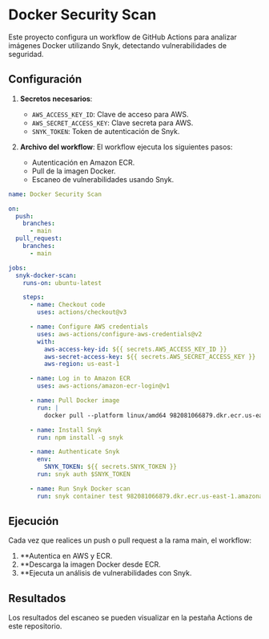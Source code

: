# Docker Security Scan

Este proyecto configura un workflow de GitHub Actions para analizar imágenes Docker utilizando Snyk, detectando vulnerabilidades de seguridad.

## Configuración

1. **Secretos necesarios**:
   - `AWS_ACCESS_KEY_ID`: Clave de acceso para AWS.
   - `AWS_SECRET_ACCESS_KEY`: Clave secreta para AWS.
   - `SNYK_TOKEN`: Token de autenticación de Snyk.

2. **Archivo del workflow**: 
   El workflow ejecuta los siguientes pasos:
   - Autenticación en Amazon ECR.
   - Pull de la imagen Docker.
   - Escaneo de vulnerabilidades usando Snyk.

```yaml
name: Docker Security Scan

on:
  push:
    branches:
      - main
  pull_request:
    branches:
      - main

jobs:
  snyk-docker-scan:
    runs-on: ubuntu-latest

    steps:
      - name: Checkout code
        uses: actions/checkout@v3

      - name: Configure AWS credentials
        uses: aws-actions/configure-aws-credentials@v2
        with:
          aws-access-key-id: ${{ secrets.AWS_ACCESS_KEY_ID }}
          aws-secret-access-key: ${{ secrets.AWS_SECRET_ACCESS_KEY }}
          aws-region: us-east-1

      - name: Log in to Amazon ECR
        uses: aws-actions/amazon-ecr-login@v1

      - name: Pull Docker image
        run: |
          docker pull --platform linux/amd64 982081066879.dkr.ecr.us-east-1.amazonaws.com/mi-app-docker:latest

      - name: Install Snyk
        run: npm install -g snyk

      - name: Authenticate Snyk
        env:
          SNYK_TOKEN: ${{ secrets.SNYK_TOKEN }}
        run: snyk auth $SNYK_TOKEN

      - name: Run Snyk Docker scan
        run: snyk container test 982081066879.dkr.ecr.us-east-1.amazonaws.com/mi-app-docker:latest --file=Dockerfile --severity-threshold=high
```

## Ejecución
Cada vez que realices un push o pull request a la rama main, el workflow:

1. **Autentica en AWS y ECR.
2. **Descarga la imagen Docker desde ECR.
3. **Ejecuta un análisis de vulnerabilidades con Snyk.
## Resultados
Los resultados del escaneo se pueden visualizar en la pestaña Actions de este repositorio.
